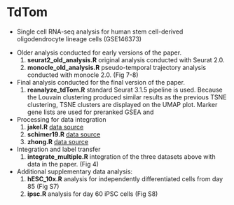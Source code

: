 # TdTom
* Single cell RNA-seq analysis for human stem cell-derived oligodendrocyte lineage cells (GSE146373)

- Older analysis conducted for early versions of the paper.
	1. **seurat2_old_analysis.R** original analysis conducted with Seurat 2.0.
	2. **monocle_old_analysis.R** pseudo-temporal trajectory analysis conducted with monocle 2.0. (Fig 7-8)
- Final analysis conducted for the final version of the paper.
	1. **reanalyze_tdTom.R** standard Seurat 3.1.5 pipeline is used. Because the Louvain clustering produced similar results as the previous TSNE clustering, TSNE clusters are displayed on the UMAP plot. Marker gene lists are used for preranked GSEA and 
- Processing for data integration 
	1. **jakel.R** [data source](https://www.ncbi.nlm.nih.gov/geo/query/acc.cgi?acc=GSE118257)
	2. **schimer19.R** [data source](https://cells.ucsc.edu/?ds=ms)
	3. **zhong.R** [data source](https://db.cngb.org/HCL/gallery.html?tissue=Fetal-Brain_Zhong)
- Integration and label transfer
	1. **integrate_multiple.R** integration of the three datasets above with data in the paper. (Fig 4)
- Additional supplementary data analysis:
	1. **hESC_10x.R** analysis for independently differentiated cells from day 85 (Fig S7)
	2. **ipsc.R** analysis for day 60 iPSC cells (Fig S8)